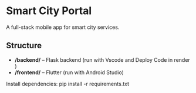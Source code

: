 # Smart City Portal
A full-stack mobile app for smart city services.

## Structure
- **/backend/** – Flask  backend (run with Vscode and Deploy Code in render )
- **/frontend/** – Flutter  (run with Android Studio)

Install dependencies:
pip install -r requirements.txt




